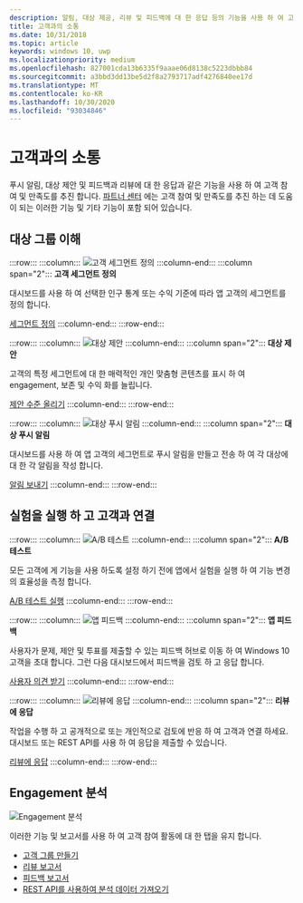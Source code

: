 ```yaml
---
description: 알림, 대상 제공, 리뷰 및 피드백에 대 한 응답 등의 기능을 사용 하 여 고객 참여 및 만족도를 추진 합니다.
title: 고객과의 소통
ms.date: 10/31/2018
ms.topic: article
keywords: windows 10, uwp
ms.localizationpriority: medium
ms.openlocfilehash: 827001cda13b6335f9aaae06d8138c5223dbbb84
ms.sourcegitcommit: a3bbd3dd13be5d2f8a2793717adf4276840ee17d
ms.translationtype: MT
ms.contentlocale: ko-KR
ms.lasthandoff: 10/30/2020
ms.locfileid: "93034846"
---
```

# <a name="engage-with-your-customers"></a>고객과의 소통

푸시 알림, 대상 제안 및 피드백과 리뷰에 대 한 응답과 같은 기능을 사용 하 여 고객 참여 및 만족도를 추진 합니다. [파트너 센터](https://partner.microsoft.com/dashboard) 에는 고객 참여 및 만족도를 추진 하는 데 도움이 되는 이러한 기능 및 기타 기능이 포함 되어 있습니다.

## <a name="understand-your-audience"></a>대상 그룹 이해

:::row:::
    :::column:::
        ![고객 세그먼트 정의](images/engage-pie-chart.png)
    :::column-end:::
    :::column span="2":::
**고객 세그먼트 정의**

대시보드를 사용 하 여 선택한 인구 통계 또는 수익 기준에 따라 앱 고객의 세그먼트를 정의 합니다. 

[세그먼트 정의](create-customer-segments.md)
    :::column-end:::
:::row-end:::

:::row:::
    :::column:::
        ![대상 제안](images/engage-phone-truck.png)
    :::column-end:::
    :::column span="2":::
**대상 제안**

고객의 특정 세그먼트에 대 한 매력적인 개인 맞춤형 콘텐츠를 표시 하 여 engagement, 보존 및 수익 화를 늘립니다.

[제안 수준 올리기](use-targeted-offers-to-maximize-engagement-and-conversions.md)
    :::column-end:::
:::row-end:::

:::row:::
    :::column:::
        ![대상 푸시 알림](images/engage-push-notifications.png)
    :::column-end:::
    :::column span="2":::
**대상 푸시 알림**

대시보드를 사용 하 여 앱 고객의 세그먼트로 푸시 알림을 만들고 전송 하 여 각 대상에 대 한 각 알림을 작성 합니다.

[알림 보내기](send-push-notifications-to-your-apps-customers.md)
    :::column-end:::
:::row-end:::

## <a name="run-experiments-and-connect-with-customers"></a>실험을 실행 하 고 고객과 연결

:::row:::
    :::column:::
        ![A/B 테스트](images/engage-start-menu.png)
    :::column-end:::
    :::column span="2":::
**A/B 테스트**

모든 고객에 게 기능을 사용 하도록 설정 하기 전에 앱에서 실험을 실행 하 여 기능 변경의 효율성을 측정 합니다.

[A/B 테스트 실행](../monetize/run-app-experiments-with-a-b-testing.md)
    :::column-end:::
:::row-end:::

:::row:::
    :::column:::
        ![앱 피드백](images/engage-feedback.png)
    :::column-end:::
    :::column span="2":::
**앱 피드백**

사용자가 문제, 제안 및 투표를 제출할 수 있는 피드백 허브로 이동 하 여 Windows 10 고객을 초대 합니다. 그런 다음 대시보드에서 피드백을 검토 하 고 응답 합니다.

[사용자 의견 받기](respond-to-customer-feedback.md)
    :::column-end:::
:::row-end:::

:::row:::
    :::column:::
        ![리뷰에 응답](images/ads-community-campaign.png)
    :::column-end:::
    :::column span="2":::
**리뷰에 응답**

작업을 수행 하 고 공개적으로 또는 개인적으로 검토에 반응 하 여 고객과 연결 하세요. 대시보드 또는 REST API를 사용 하 여 응답을 제출할 수 있습니다.

[리뷰에 응답](respond-to-customer-reviews.md)
    :::column-end:::
:::row-end:::

## <a name="engagement-analytics"></a>Engagement 분석

![Engagement 분석](images/engage-analytics.png)

이러한 기능 및 보고서를 사용 하 여 고객 참여 활동에 대 한 탭을 유지 합니다.

- [고객 그룹 만들기](create-customer-groups.md)
- [리뷰 보고서](reviews-report.md)
- [피드백 보고서](feedback-report.md)
- [REST API를 사용하여 분석 데이터 가져오기](../monetize/access-analytics-data-using-windows-store-services.md)
